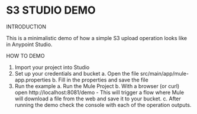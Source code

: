 S3 STUDIO DEMO
=====================

INTRODUCTION

This is a minimalistic demo of how a simple S3 upload operation looks like in Anypoint Studio.

HOW TO DEMO

1. Import your project into Studio
2. Set up your credentials and bucket
   a. Open the file src/main/app/mule-app.properties
   b. Fill in the properties and save the file
3. Run the example
   a. Run the Mule Project
   b. With a browser (or curl) open http://localhost:8081/demo
       - This will trigger a flow where Mule will download a file from the web and save it to your bucket.
   c. After running the demo check the console with each of the operation outputs.


